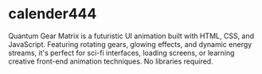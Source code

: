 # calender444
Quantum Gear Matrix is a futuristic UI animation built with HTML, CSS, and JavaScript. Featuring rotating gears, glowing effects, and dynamic energy streams, it's perfect for sci-fi interfaces, loading screens, or learning creative front-end animation techniques. No libraries required.
